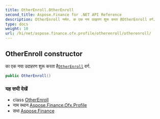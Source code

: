 ```yaml
---
title: OtherEnroll.OtherEnroll
second_title: Aspose.Finance for .NET API Reference
description: OtherEnroll नर्मत. क एक नय उदहरण शुरू करत हैOtherEnroll वर्ग.
type: docs
weight: 10
url: /hi/net/aspose.finance.ofx.profile/otherenroll/otherenroll/
---
```

## OtherEnroll constructor

का एक नया उदाहरण शुरू करता है[`OtherEnroll`](../) वर्ग.

```csharp
public OtherEnroll()
```

### यह सभी देखें

* class [OtherEnroll](../)
* नाम स्थान [Aspose.Finance.Ofx.Profile](../../otherenroll/)
* सभा [Aspose.Finance](../../../)



